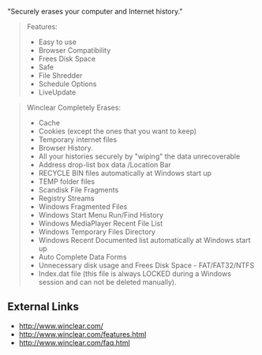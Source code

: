 "Securely erases your computer and Internet history."

> Features:
>
> - Easy to use
> - Browser Compatibility
> - Frees Disk Space
> - Safe
> - File Shredder
> - Schedule Options
> - LiveUpdate

> Winclear Completely Erases:
>
> - Cache
> - Cookies (except the ones that you want to keep)
> - Temporary internet files
> - Browser History.
> - All your histories securely by "wiping" the data unrecoverable
> - Address drop-list box data /Location Bar
> - RECYCLE BIN files automatically at Windows start up
> - TEMP folder files
> - Scandisk File Fragments
> - Registry Streams
> - Windows Fragmented Files
> - Windows Start Menu Run/Find History
> - Windows MediaPlayer Recent File List
> - Windows Temporary Files Directory
> - Windows Recent Documented list automatically at Windows start up
> - Auto Complete Data Forms
> - Unnecessary disk usage and Frees Disk Space - FAT/FAT32/NTFS
> - Index.dat file (this file is always LOCKED during a Windows session
>   and can not be deleted manually).

## External Links

- <http://www.winclear.com/>
- <http://www.winclear.com/features.html>
- <http://www.winclear.com/faq.html>